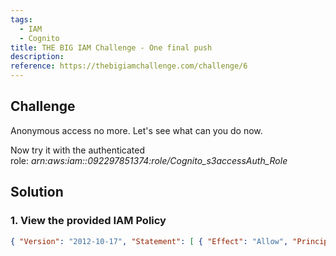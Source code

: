 ```yaml
---
tags:
  - IAM
  - Cognito
title: THE BIG IAM Challenge - One final push
description: 
reference: https://thebigiamchallenge.com/challenge/6
---
```

## Challenge

Anonymous access no more. Let's see what can you do now.

Now try it with the authenticated role: _arn:aws:iam::092297851374:role/Cognito_s3accessAuth_Role_

## Solution

### 1. View the provided IAM Policy

```json
{ "Version": "2012-10-17", "Statement": [ { "Effect": "Allow", "Principal": { "Federated": "cognito-identity.amazonaws.com" }, "Action": "sts:AssumeRoleWithWebIdentity", "Condition": { "StringEquals": { "cognito-identity.amazonaws.com:aud": "us-east-1:b73cb2d2-0d00-4e77-8e80-f99d9c13da3b" } } } ] }
```



